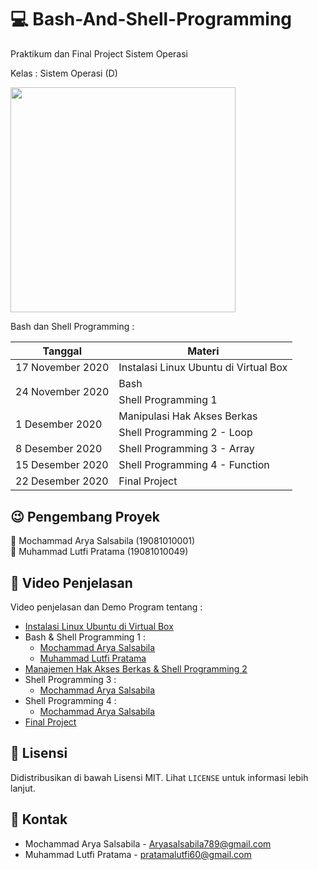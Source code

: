 # :computer: Bash-And-Shell-Programming

Praktikum dan Final Project Sistem Operasi 

Kelas : Sistem Operasi (D)

<img width="360px" src="https://upload.wikimedia.org/wikipedia/commons/thumb/8/82/Gnu-bash-logo.svg/1200px-Gnu-bash-logo.svg.png" />

Bash dan Shell Programming :

<table>
  <thead>
    <tr>
      <th> Tanggal </th>
      <th> Materi </th>
    <tr>
  </thead>
  <tbody>
    <tr>
      <td>17 November 2020</td>
      <td>Instalasi Linux Ubuntu di Virtual Box</td>
    </tr>
    <tr>
      <td rowspan=2>24 November 2020</td>
      <td>Bash</td>
    </tr>
    <tr>
      <td>Shell Programming 1</td>
    </tr>
    <tr>
      <td rowspan=2>1 Desember 2020</td>
      <td>Manipulasi Hak Akses Berkas</td>
    </tr>
    <tr>
      <td>Shell Programming 2 - Loop</td>
    </tr>
    <tr>
      <td>8 Desember 2020</td>
      <td>Shell Programming 3 - Array</td>
    </tr>
    <tr>
      <td>15 Desember 2020</td>
      <td>Shell Programming 4 - Function</td>
    </tr>
    <tr>
      <td>22 Desember 2020</td>
      <td>Final Project</td>
    </tr>
  <tbody>
</table>
    

## :wink: Pengembang Proyek

:boy: Mochammad Arya Salsabila (19081010001) <br>
:boy: Muhammad Lutfi Pratama (19081010049)


## :movie_camera: Video Penjelasan 

Video penjelasan dan Demo Program tentang :
- [Instalasi Linux Ubuntu di Virtual Box](https://youtu.be/NHL4RHHab0Q)
- Bash & Shell Programming 1 : 
    - [Mochammad Arya Salsabila](https://youtu.be/kepM0lFHw_o)
    - [Muhammad Lutfi Pratama](https://www.youtube.com/watch?v=GGjVAYhSqPU)
- [Manajemen Hak Akses Berkas & Shell Programming 2](https://youtu.be/rTqdfdosW4M)
- Shell Programming 3 :
  - [Mochammad Arya Salsabila](https://youtu.be/_empePVBHFo)
- Shell Programming 4 :
  - [Mochammad Arya Salsabila](https://youtu.be/tIyi_wLExX0)
- [Final Project](https://youtu.be/qmFwoyNlugc)

## :paperclip: Lisensi 

Didistribusikan di bawah Lisensi MIT. Lihat `LICENSE` untuk informasi lebih lanjut.

## :email: Kontak

- Mochammad Arya Salsabila - Aryasalsabila789@gmail.com
- Muhammad Lutfi Pratama - pratamalutfi60@gmail.com
